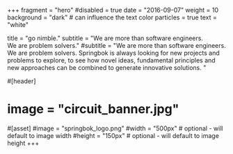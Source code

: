 +++
fragment = "hero"
#disabled = true
date = "2016-09-07"
weight = 10
background = "dark" # can influence the text color
particles = true
text = "white"

title = "go nimble."
subtitle = "We are more than software engineers. <br> We are problem solvers."
#subtitle = "We are more than software engineers. We are problem solvers. Springbok is always looking for new projects and problems to explore, to see how novel ideas, fundamental principles and new approaches can be combined to generate innovative solutions. "

#[header]
#  image = "circuit_banner.jpg"

#[asset]
  #image = "springbok_logo.png"
  #width = "500px" # optional - will default to image width
  #height = "150px" # optional - will default to image height
+++
